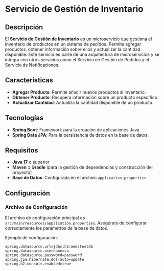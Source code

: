 # Servicio de Gestión de Inventario

## Descripción

El **Servicio de Gestión de Inventario** es un microservicio que gestiona el inventario de productos en un sistema de pedidos. Permite agregar productos, obtener información sobre ellos y actualizar la cantidad disponible. Este servicio es parte de una arquitectura de microservicios y se integra con otros servicios como el Servicio de Gestión de Pedidos y el Servicio de Notificaciones.

## Características

- **Agregar Producto**: Permite añadir nuevos productos al inventario.
- **Obtener Producto**: Recupera información sobre un producto específico.
- **Actualizar Cantidad**: Actualiza la cantidad disponible de un producto.

## Tecnologías

- **Spring Boot**: Framework para la creación de aplicaciones Java.
- **Spring Data JPA**: Para la persistencia de datos en la base de datos.

## Requisitos

- **Java 17** o superior
- **Maven** o **Gradle** (para la gestión de dependencias y construcción del proyecto)
- **Base de Datos**: Configurada en el archivo `application.properties`

## Configuración

### Archivo de Configuración

El archivo de configuración principal es `src/main/resources/application.properties`. Asegúrate de configurar correctamente los parámetros de la base de datos.

Ejemplo de configuración:

```properties
spring.datasource.url=jdbc:h2:mem:testdb
spring.datasource.username=sa
spring.datasource.password=password
spring.jpa.hibernate.ddl-auto=update
spring.h2.console.enabled=true
